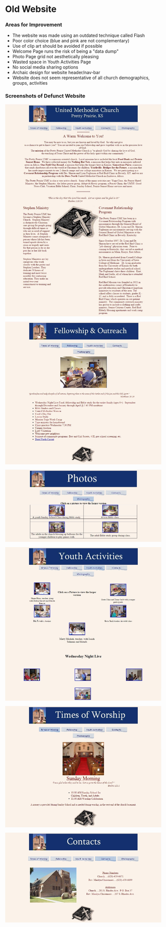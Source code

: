 # Old Website

### Areas for Improvement
* The website was made using an outdated technique called Flash
* Poor color choice (blue and pink are not complementary)
* Use of clip art should be avoided if possible
* Welcome Page runs the risk of being a "data dump"
* Photo Page grid not aesthetically pleasing
* Wasted space in Youth Activities Page
* No social media sharing options
* Archaic design for website header/nav-bar
* Website does not seem representative of all church demographics, groups, activities

### Screenshots of Defunct Website

![](images/old-website-welcome-page.jpg)

![](images/old-website-fellowship-and-outreach.jpg)

![](images/old-website-photos.jpg)

![](images/old-website-youth-activities.jpg)

![](images/old-website-times-of-worship.jpg)

![](images/old-website-contact.jpg)